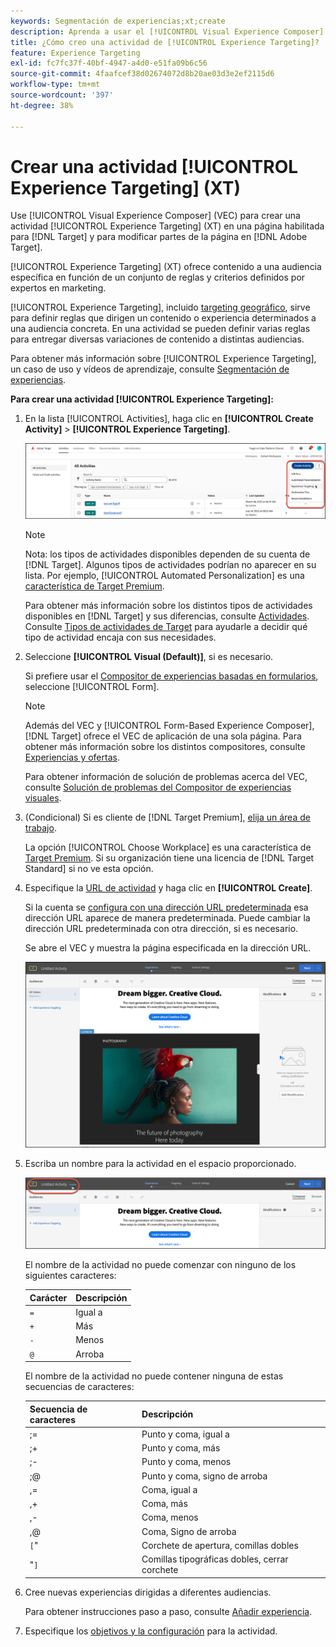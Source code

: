 ```yaml
---
keywords: Segmentación de experiencias;xt;create
description: Aprenda a usar el [!UICONTROL Visual Experience Composer] (VEC) en  [!DNL Adobe Target] para crear una actividad de [!UICONTROL Experience Targeting] (XT).
title: ¿Cómo creo una actividad de [!UICONTROL Experience Targeting]?
feature: Experience Targeting
exl-id: fc7fc37f-40bf-4947-a4d0-e51fa09b6c56
source-git-commit: 4faafcef38d02674072d8b20ae03d3e2ef2115d6
workflow-type: tm+mt
source-wordcount: '397'
ht-degree: 38%

---
```


# Crear una actividad [!UICONTROL Experience Targeting] (XT)

Use [!UICONTROL Visual Experience Composer] (VEC) para crear una actividad [!UICONTROL Experience Targeting] (XT) en una página habilitada para [!DNL Target] y para modificar partes de la página en [!DNL Adobe Target].

[!UICONTROL Experience Targeting] (XT) ofrece contenido a una audiencia específica en función de un conjunto de reglas y criterios definidos por expertos en marketing.

[!UICONTROL Experience Targeting], incluido [targeting geográfico](/help/main/c-target/c-audiences/c-target-rules/geo.md), sirve para definir reglas que dirigen un contenido o experiencia determinados a una audiencia concreta. En una actividad se pueden definir varias reglas para entregar diversas variaciones de contenido a distintas audiencias.

Para obtener más información sobre [!UICONTROL Experience Targeting], un caso de uso y vídeos de aprendizaje, consulte [Segmentación de experiencias](/help/main/c-activities/t-experience-target/experience-target.md).

**Para crear una actividad [!UICONTROL Experience Targeting]:**

1. En la lista [!UICONTROL Activities], haga clic en **[!UICONTROL Create Activity]** > **[!UICONTROL Experience Targeting]**.

   ![Crear actividad > Segmentación de experiencias](/help/main/c-activities/t-experience-target/t-xt-create/assets/xt_select-1.png)

   >[!NOTE]
   >
   >Nota: los tipos de actividades disponibles dependen de su cuenta de [!DNL Target]. Algunos tipos de actividades podrían no aparecer en su lista. Por ejemplo, [!UICONTROL Automated Personalization] es una [característica de Target Premium](/help/main/c-intro/intro.md#premium).
   >
   >Para obtener más información sobre los distintos tipos de actividades disponibles en [!DNL Target] y sus diferencias, consulte [Actividades](/help/main/c-activities/activities.md#concept_D317A95A1AB54674BA7AB65C7985BA03). Consulte [Tipos de actividades de Target](/help/main/c-activities/target-activities-guide.md) para ayudarle a decidir qué tipo de actividad encaja con sus necesidades.

1. Seleccione **[!UICONTROL Visual (Default)]**, si es necesario.

   Si prefiere usar el [Compositor de experiencias basadas en formularios](/help/main/c-experiences/form-experience-composer.md), seleccione [!UICONTROL Form].

   >[!NOTE]
   >
   >Además del VEC y [!UICONTROL Form-Based Experience Composer], [!DNL Target] ofrece el VEC de aplicación de una sola página. Para obtener más información sobre los distintos compositores, consulte [Experiencias y ofertas](/help/main/c-experiences/experiences.md).
   >
   >Para obtener información de solución de problemas acerca del VEC, consulte [Solución de problemas del Compositor de experiencias visuales](/help/main/c-experiences/c-visual-experience-composer/r-troubleshoot-composer/troubleshoot-composer.md).

1. (Condicional) Si es cliente de [!DNL Target Premium], [elija un área de trabajo](/help/main/administrating-target/c-user-management/property-channel/property-channel.md).

   La opción [!UICONTROL Choose Workplace] es una característica de [Target Premium](/help/main/c-intro/intro.md). Si su organización tiene una licencia de [!DNL Target Standard] si no ve esta opción.

1. Especifique la [URL de actividad](/help/main/c-activities/t-experience-target/t-xt-create/xt-activity-url.md#concept_D28549AAA0A14E3BB5F05F32BE8ABC90) y haga clic en **[!UICONTROL Create]**.

   Si la cuenta se [configura con una dirección URL predeterminada](/help/main/administrating-target/visual-experience-composer-set-up.md) esa dirección URL aparece de manera predeterminada. Puede cambiar la dirección URL predeterminada con otra dirección, si es necesario.

   Se abre el VEC y muestra la página especificada en la dirección URL.

   ![Actividad de segmentación de experiencias dentro del VEC](/help/main/c-activities/t-experience-target/t-xt-create/assets/xt-in-vec.png)

1. Escriba un nombre para la actividad en el espacio proporcionado.

   ![Campo Nombre](/help/main/c-activities/t-experience-target/t-xt-create/assets/xt_name-new.png)

   El nombre de la actividad no puede comenzar con ninguno de los siguientes caracteres:

   | Carácter | Descripción |
   |--- |--- |
   | `=` | Igual a |
   | `+` | Más |
   | `-` | Menos |
   | `@` | Arroba |

   El nombre de la actividad no puede contener ninguna de estas secuencias de caracteres:

   | Secuencia de caracteres | Descripción |
   |--- |--- |
   | ;= | Punto y coma, igual a |
   | ;+ | Punto y coma, más |
   | ;- | Punto y coma, menos |
   | ;@ | Punto y coma, signo de arroba |
   | ,= | Coma, igual a |
   | ,+ | Coma, más |
   | ,- | Coma, menos |
   | ,@ | Coma, Signo de arroba |
   | `[`&quot; | Corchete de apertura, comillas dobles |
   | &quot;`]` | Comillas tipográficas dobles, cerrar corchete |

1. Cree nuevas experiencias dirigidas a diferentes audiencias.

   Para obtener instrucciones paso a paso, consulte [Añadir experiencia](/help/main/c-activities/t-experience-target/t-xt-create/xt-add-experience.md).

1. Especifique los [objetivos y la configuración](/help/main/c-activities/t-experience-target/t-xt-create/xt-goals-and-settings.md#reference_B25389FD6F3A4989801E740364B089CC) para la actividad.
